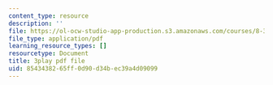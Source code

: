 ```yaml
---
content_type: resource
description: ''
file: https://ol-ocw-studio-app-production.s3.amazonaws.com/courses/8-333-statistical-mechanics-i-statistical-mechanics-of-particles-fall-2013/8543438265ff0d90d34bec39a4d09099_Lt8FtWsq0q0.pdf
file_type: application/pdf
learning_resource_types: []
resourcetype: Document
title: 3play pdf file
uid: 85434382-65ff-0d90-d34b-ec39a4d09099
---
```

